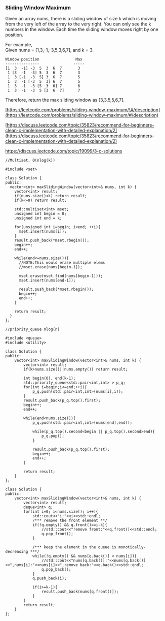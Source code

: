 ### Sliding Window Maximum

Given an array nums, there is a sliding window of size k which is moving from the very left of the array to the very right. You can only see the k numbers in the window. Each time the sliding window moves right by one position.

For example,  
Given nums = \[1,3,-1,-3,5,3,6,7\], and k = 3.

```
Window position                Max
---------------               -----
[1  3  -1] -3  5  3  6  7       3
 1 [3  -1  -3] 5  3  6  7       3
 1  3 [-1  -3  5] 3  6  7       5
 1  3  -1 [-3  5  3] 6  7       5
 1  3  -1  -3 [5  3  6] 7       6
 1  3  -1  -3  5 [3  6  7]      7
```

Therefore, return the max sliding window as \[3,3,5,5,6,7\].

[https://leetcode.com/problems/sliding-window-maximum/\#/description](https://leetcode.com/problems/sliding-window-maximum/#/description)

[https://discuss.leetcode.com/topic/35823/recommend-for-beginners-clean-c-implementation-with-detailed-explanation/2](https://discuss.leetcode.com/topic/35823/recommend-for-beginners-clean-c-implementation-with-detailed-explanation/2)

https://discuss.leetcode.com/topic/19099/3-c-solutions

```
//Multiset, O(nlog(k))

#include <set>

class Solution {
public:
  vector<int> maxSlidingWindow(vector<int>& nums, int k) {
    vector<int> result;
    if(nums.size()<k) return result;
    if(k<=0) return result;

    std::multiset<int> mset;
    unsigned int begin = 0;
    unsigned int end = k;

    for(unsigned int i=begin; i<end; ++i){
      mset.insert(nums[i]);
    }
    result.push_back(*mset.rbegin());
    begin++;
    end++;

    while(end<=nums.size()){
      //NOTE:This would erase multiple elems
      //mset.erase(nums[begin-1]);

      mset.erase(mset.find(nums[begin-1]));
      mset.insert(nums[end-1]);

      result.push_back(*mset.rbegin());
      begin++;
      end++;
    }

    return result;
  }
};
```

```
//priority_queue nlog(n)

#include <queue>
#include <utility>

class Solution {
public:
    vector<int> maxSlidingWindow(vector<int>& nums, int k) {
        vector<int> result;
        if(k>nums.size()||nums.empty()) return result; 
        
        int begin(0), end(k-1);
        std::priority_queue<std::pair<int,int> > p_q;
        for(int i=begin;i<=end;++i){
            p_q.push(std::pair<int,int>(nums[i],i));
        }
        result.push_back(p_q.top().first);
        begin++;
        end++;
        
        while(end<nums.size()){
            p_q.push(std::pair<int,int>(nums[end],end));
            
            while(p_q.top().second<begin || p_q.top().second>end){
                p_q.pop();
            }
            
            result.push_back(p_q.top().first);
            begin++;
            end++;
        }
        
        return result;
    }
};
```

```
class Solution {
public:
    vector<int> maxSlidingWindow(vector<int>& nums, int k) {
        vector<int> result;
        deque<int> q;
        for(int i=0; i<nums.size(); i++){
            std::cout<<"i:"<<i<<std::endl;
            /*** remove the front element **/
            if(!q.empty() && q.front()==i-k){
                //std::cout<<"remove front:"<<q.front()<<std::endl;
                q.pop_front();
            }

            /*** keep the element in the queue is monotically-decreasing ***/
            while(!q.empty() && nums[q.back()] < nums[i]){
                //std::cout<<"nums[q.back()]:"<<nums[q.back()]<<",nums[i]:"<<nums[i]<<",remove back:"<<q.back()<<std::endl;
                q.pop_back();
            }
            q.push_back(i);

            if(i>=k-1){
                result.push_back(nums[q.front()]);
            }
        }
        return result;
    }
};
```



